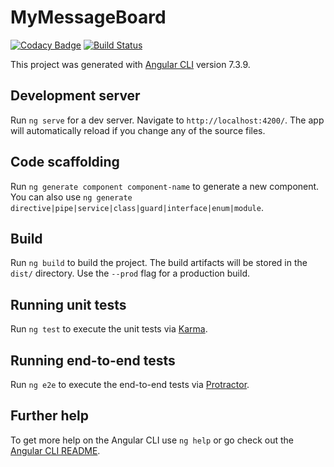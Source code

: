 # MyMessageBoard
[![Codacy Badge](https://api.codacy.com/project/badge/Grade/dbffabaa33744fb1acb6cae748628e12)](https://app.codacy.com/app/oliverwreath/MyMessageBoard?utm_source=github.com&utm_medium=referral&utm_content=oliverwreath/MyMessageBoard&utm_campaign=Badge_Grade_Dashboard)
[![Build Status](https://travis-ci.com/oliverwreath/MyMessageBoard.svg?branch=master)](https://travis-ci.com/oliverwreath/MyMessageBoard)

This project was generated with [Angular CLI](https://github.com/angular/angular-cli) version 7.3.9.

## Development server

Run `ng serve` for a dev server. Navigate to `http://localhost:4200/`. The app will automatically reload if you change any of the source files.

## Code scaffolding

Run `ng generate component component-name` to generate a new component. You can also use `ng generate directive|pipe|service|class|guard|interface|enum|module`.

## Build

Run `ng build` to build the project. The build artifacts will be stored in the `dist/` directory. Use the `--prod` flag for a production build.

## Running unit tests

Run `ng test` to execute the unit tests via [Karma](https://karma-runner.github.io).

## Running end-to-end tests

Run `ng e2e` to execute the end-to-end tests via [Protractor](http://www.protractortest.org/).

## Further help

To get more help on the Angular CLI use `ng help` or go check out the [Angular CLI README](https://github.com/angular/angular-cli/blob/master/README.md).
